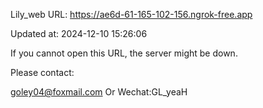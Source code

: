Lily_web URL: https://ae6d-61-165-102-156.ngrok-free.app

Updated at: 2024-12-10 15:26:06

If you cannot open this URL, the server might be down.

Please contact: 

goley04@foxmail.com Or Wechat:GL_yeaH
